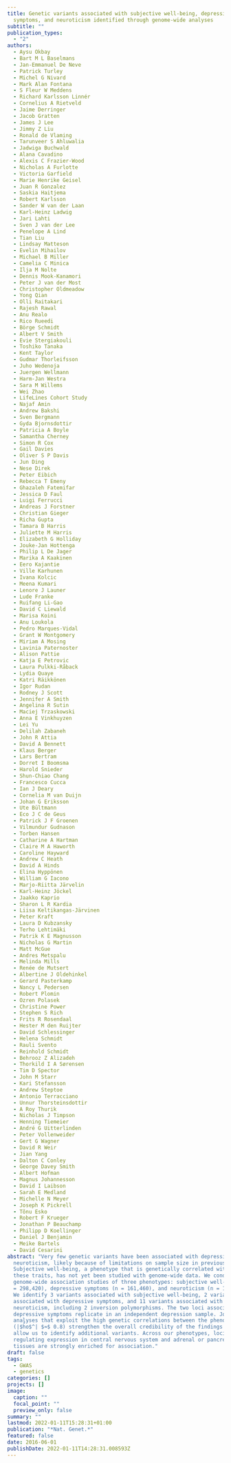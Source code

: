 ```yaml
---
title: Genetic variants associated with subjective well-being, depressive
  symptoms, and neuroticism identified through genome-wide analyses
subtitle: ""
publication_types:
  - "2"
authors:
  - Aysu Okbay
  - Bart M L Baselmans
  - Jan-Emmanuel De Neve
  - Patrick Turley
  - Michel G Nivard
  - Mark Alan Fontana
  - S Fleur W Meddens
  - Richard Karlsson Linnér
  - Cornelius A Rietveld
  - Jaime Derringer
  - Jacob Gratten
  - James J Lee
  - Jimmy Z Liu
  - Ronald de Vlaming
  - Tarunveer S Ahluwalia
  - Jadwiga Buchwald
  - Alana Cavadino
  - Alexis C Frazier-Wood
  - Nicholas A Furlotte
  - Victoria Garfield
  - Marie Henrike Geisel
  - Juan R Gonzalez
  - Saskia Haitjema
  - Robert Karlsson
  - Sander W van der Laan
  - Karl-Heinz Ladwig
  - Jari Lahti
  - Sven J van der Lee
  - Penelope A Lind
  - Tian Liu
  - Lindsay Matteson
  - Evelin Mihailov
  - Michael B Miller
  - Camelia C Minica
  - Ilja M Nolte
  - Dennis Mook-Kanamori
  - Peter J van der Most
  - Christopher Oldmeadow
  - Yong Qian
  - Olli Raitakari
  - Rajesh Rawal
  - Anu Realo
  - Rico Rueedi
  - Börge Schmidt
  - Albert V Smith
  - Evie Stergiakouli
  - Toshiko Tanaka
  - Kent Taylor
  - Gudmar Thorleifsson
  - Juho Wedenoja
  - Juergen Wellmann
  - Harm-Jan Westra
  - Sara M Willems
  - Wei Zhao
  - LifeLines Cohort Study
  - Najaf Amin
  - Andrew Bakshi
  - Sven Bergmann
  - Gyda Bjornsdottir
  - Patricia A Boyle
  - Samantha Cherney
  - Simon R Cox
  - Gail Davies
  - Oliver S P Davis
  - Jun Ding
  - Nese Direk
  - Peter Eibich
  - Rebecca T Emeny
  - Ghazaleh Fatemifar
  - Jessica D Faul
  - Luigi Ferrucci
  - Andreas J Forstner
  - Christian Gieger
  - Richa Gupta
  - Tamara B Harris
  - Juliette M Harris
  - Elizabeth G Holliday
  - Jouke-Jan Hottenga
  - Philip L De Jager
  - Marika A Kaakinen
  - Eero Kajantie
  - Ville Karhunen
  - Ivana Kolcic
  - Meena Kumari
  - Lenore J Launer
  - Lude Franke
  - Ruifang Li-Gao
  - David C Liewald
  - Marisa Koini
  - Anu Loukola
  - Pedro Marques-Vidal
  - Grant W Montgomery
  - Miriam A Mosing
  - Lavinia Paternoster
  - Alison Pattie
  - Katja E Petrovic
  - Laura Pulkki-Råback
  - Lydia Quaye
  - Katri Räikkönen
  - Igor Rudan
  - Rodney J Scott
  - Jennifer A Smith
  - Angelina R Sutin
  - Maciej Trzaskowski
  - Anna E Vinkhuyzen
  - Lei Yu
  - Delilah Zabaneh
  - John R Attia
  - David A Bennett
  - Klaus Berger
  - Lars Bertram
  - Dorret I Boomsma
  - Harold Snieder
  - Shun-Chiao Chang
  - Francesco Cucca
  - Ian J Deary
  - Cornelia M van Duijn
  - Johan G Eriksson
  - Ute Bültmann
  - Eco J C de Geus
  - Patrick J F Groenen
  - Vilmundur Gudnason
  - Torben Hansen
  - Catharine A Hartman
  - Claire M A Haworth
  - Caroline Hayward
  - Andrew C Heath
  - David A Hinds
  - Elina Hyppönen
  - William G Iacono
  - Marjo-Riitta Järvelin
  - Karl-Heinz Jöckel
  - Jaakko Kaprio
  - Sharon L R Kardia
  - Liisa Keltikangas-Järvinen
  - Peter Kraft
  - Laura D Kubzansky
  - Terho Lehtimäki
  - Patrik K E Magnusson
  - Nicholas G Martin
  - Matt McGue
  - Andres Metspalu
  - Melinda Mills
  - Renée de Mutsert
  - Albertine J Oldehinkel
  - Gerard Pasterkamp
  - Nancy L Pedersen
  - Robert Plomin
  - Ozren Polasek
  - Christine Power
  - Stephen S Rich
  - Frits R Rosendaal
  - Hester M den Ruijter
  - David Schlessinger
  - Helena Schmidt
  - Rauli Svento
  - Reinhold Schmidt
  - Behrooz Z Alizadeh
  - Thorkild I A Sørensen
  - Tim D Spector
  - John M Starr
  - Kari Stefansson
  - Andrew Steptoe
  - Antonio Terracciano
  - Unnur Thorsteinsdottir
  - A Roy Thurik
  - Nicholas J Timpson
  - Henning Tiemeier
  - André G Uitterlinden
  - Peter Vollenweider
  - Gert G Wagner
  - David R Weir
  - Jian Yang
  - Dalton C Conley
  - George Davey Smith
  - Albert Hofman
  - Magnus Johannesson
  - David I Laibson
  - Sarah E Medland
  - Michelle N Meyer
  - Joseph K Pickrell
  - Tõnu Esko
  - Robert F Krueger
  - Jonathan P Beauchamp
  - Philipp D Koellinger
  - Daniel J Benjamin
  - Meike Bartels
  - David Cesarini
abstract: "Very few genetic variants have been associated with depression and
  neuroticism, likely because of limitations on sample size in previous studies.
  Subjective well-being, a phenotype that is genetically correlated with both of
  these traits, has not yet been studied with genome-wide data. We conducted
  genome-wide association studies of three phenotypes: subjective well-being (n
  = 298,420), depressive symptoms (n = 161,460), and neuroticism (n = 170,911).
  We identify 3 variants associated with subjective well-being, 2 variants
  associated with depressive symptoms, and 11 variants associated with
  neuroticism, including 2 inversion polymorphisms. The two loci associated with
  depressive symptoms replicate in an independent depression sample. Joint
  analyses that exploit the high genetic correlations between the phenotypes
  (|$h̊o$^| $≈$ 0.8) strengthen the overall credibility of the findings and
  allow us to identify additional variants. Across our phenotypes, loci
  regulating expression in central nervous system and adrenal or pancreas
  tissues are strongly enriched for association."
draft: false
tags:
  - GWAS
  - genetics
categories: []
projects: []
image:
  caption: ""
  focal_point: ""
  preview_only: false
summary: ""
lastmod: 2022-01-11T15:28:31+01:00
publication: "*Nat. Genet.*"
featured: false
date: 2016-06-01
publishDate: 2022-01-11T14:28:31.008593Z
---
```

